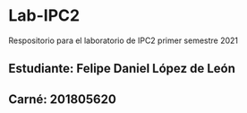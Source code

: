 # Lab-IPC2
Respositorio para el laboratorio de IPC2 primer semestre 2021

## Estudiante: Felipe Daniel López de León

## Carné: 201805620
